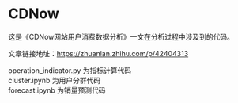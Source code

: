 # CDNow
这是《CDNow网站用户消费数据分析》一文在分析过程中涉及到的代码。

文章链接地址：https://zhuanlan.zhihu.com/p/42404313

operation_indicator.py 为指标计算代码  
cluster.ipynb 为用户分群代码  
forecast.ipynb 为销量预测代码
